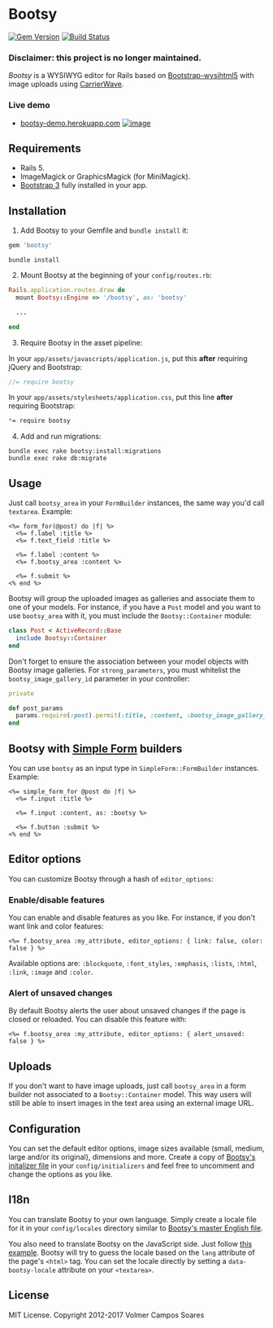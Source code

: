 # Bootsy

[![Gem Version](https://badge.fury.io/rb/bootsy.svg)](http://badge.fury.io/rb/bootsy)
[![Build Status](https://secure.travis-ci.org/volmer/bootsy.svg?branch=master)](http://travis-ci.org/volmer/bootsy)

### Disclaimer: this project is no longer maintained.

*Bootsy* is a WYSIWYG editor for Rails based on
[Bootstrap-wysihtml5](https://github.com/jhollingworth/bootstrap-wysihtml5) with image uploads using
[CarrierWave](https://github.com/carrierwaveuploader/carrierwave).

### Live demo

* [bootsy-demo.herokuapp.com](http://bootsy-demo.herokuapp.com/)
[![image](https://f.cloud.github.com/assets/301187/1365250/e1b7ba80-3854-11e3-9bfe-8bd1e090aca8.png)](http://bootsy-demo.herokuapp.com/)


## Requirements

* Rails 5.
* ImageMagick or GraphicsMagick (for MiniMagick).
* [Bootstrap 3](http://getbootstrap.com/) fully installed in your app.


## Installation

1. Add Bootsy to your Gemfile and `bundle install` it:
  ```ruby
  gem 'bootsy'
  ```

  ```console
  bundle install
  ```

2. Mount Bootsy at the beginning of your `config/routes.rb`:
  ```ruby
  Rails.application.routes.draw do
    mount Bootsy::Engine => '/bootsy', as: 'bootsy'

    ...

  end
  ```

3. Require Bootsy in the asset pipeline:

  In your `app/assets/javascripts/application.js`, put this **after**
  requiring jQuery and Bootstrap:

  ```javascript
  //= require bootsy
  ```

  In your `app/assets/stylesheets/application.css`, put this line **after**
  requiring Bootstrap:

  ```css
  *= require bootsy
  ```

4. Add and run migrations:
  ```console
  bundle exec rake bootsy:install:migrations
  bundle exec rake db:migrate
  ```


## Usage

Just call `bootsy_area` in your `FormBuilder` instances, the
same way you'd call `textarea`. Example:
```erb
<%= form_for(@post) do |f| %>
  <%= f.label :title %>
  <%= f.text_field :title %>

  <%= f.label :content %>
  <%= f.bootsy_area :content %>

  <%= f.submit %>
<% end %>
```

Bootsy will group the uploaded images as galleries and associate them to one of
your models. For instance, if you have a `Post` model and you want to use `bootsy_area`
with it, you must include the `Bootsy::Container` module:
```ruby
class Post < ActiveRecord::Base
  include Bootsy::Container
end
```

Don't forget to ensure the association between your model objects with Bootsy
image galleries. For `strong_parameters`, you must whitelist the `bootsy_image_gallery_id` parameter
in your controller:
```ruby
private

def post_params
  params.require(:post).permit(:title, :content, :bootsy_image_gallery_id)
end
```


## Bootsy with [Simple Form](https://github.com/plataformatec/simple_form) builders

You can use `bootsy` as an input type in `SimpleForm::FormBuilder` instances. Example:
```erb
<%= simple_form_for @post do |f| %>
  <%= f.input :title %>

  <%= f.input :content, as: :bootsy %>

  <%= f.button :submit %>
<% end %>
```


## Editor options

You can customize Bootsy through a hash of `editor_options`:


### Enable/disable features

You can enable and disable features as you like. For instance, if you don't want link and color features:
```erb
<%= f.bootsy_area :my_attribute, editor_options: { link: false, color: false } %>
```
Available options are: `:blockquote`, `:font_styles`, `:emphasis`, `:lists`, `:html`, `:link`, `:image` and `:color`.


### Alert of unsaved changes

By default Bootsy alerts the user about unsaved changes if the page is closed or reloaded. You can disable
this feature with:
```erb
<%= f.bootsy_area :my_attribute, editor_options: { alert_unsaved: false } %>
```

## Uploads

If you don't want to have image uploads, just call `bootsy_area` in a form builder not
associated to a `Bootsy::Container` model. This way users will still be able to insert
images in the text area using an external image URL.


## Configuration

You can set the default editor options, image sizes available (small, medium,
large and/or its original), dimensions and more. Create a copy of [Bootsy's initalizer
file](https://github.com/volmer/bootsy/tree/master/config/initializers/bootsy.rb)
in your `config/initializers` and feel free to uncomment and change the options
as you like.


## I18n

You can translate Bootsy to your own language. Simply create a locale file for
it in your `config/locales` directory similar to [Bootsy's master English file](https://github.com/volmer/bootsy/tree/master/config/locales/bootsy.en.yml).

You also need to translate Bootsy on the JavaScript side. Just follow
[this example](https://github.com/volmer/bootsy/blob/master/app/assets/javascripts/bootsy/locales/en.js).
Bootsy will try to guess the locale based on the `lang` attribute of the page's `<html>` tag.
You can set the locale directly by setting a `data-bootsy-locale` attribute on your `<textarea>`.


## License

MIT License. Copyright 2012-2017 Volmer Campos Soares
